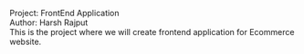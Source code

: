 Project: FrontEnd Application<br>
Author: Harsh Rajput<br>
This is the project where we will create frontend application for Ecommerce website.<br>
